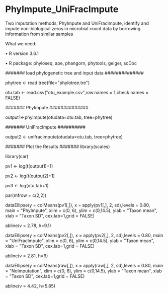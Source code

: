 # PhyImpute_UniFracImpute
Two imputation methods, PhyImpute and UniFracImpute, identify and impute non-biological zeros in microbial count data by borrowing information from similar samples

What we need:

•	R version 3.6.1

•	R package: phyloseq, ape, phangorn, phytools, geiger, scDoc

####### load phylogenetic tree and input data ##############

phytree <- read.tree(file="phylotree.tre")

otu.tab <- read.csv("otu_example.csv",row.names = 1,check.names = FALSE)

####### PhyImpute ##############

output1<-phyimpute(otudata=otu.tab, tree=phytree)

####### UniFracImpute ##########

output2 <- unifracimpute(otudata=otu.tab, tree=phytree)

####### Plot the Results #######
library(scales)

library(car)

pv1 <- log(t(output1)+1)

pv2 <- log(t(output2)+1)

pv3 <- log(otu.tab+1)

par(mfrow = c(2,2))

dataEllipse(y = colMeans(pv1[,]), x = apply(pv1[,], 2, sd),levels = 0.80,  
            main = "PhyImpute", xlim = c(0, 6), ylim = c(0,14.5), ylab = "Taxon mean", xlab = "Taxon SD", cex.lab=1,grid = FALSE)

abline(v = 2.78, h=9.1)

dataEllipse(y = colMeans(pv2[,]), x = apply(pv2[,], 2, sd),levels = 0.80,
            main = "UniFracImpute", xlim = c(0, 6), ylim = c(0,14.5), ylab = "Taxon mean", xlab = "Taxon SD", cex.lab=1,grid = FALSE)

abline(v = 2.81, h=9)

dataEllipse(y = colMeans(raw[,]), x = apply(raw[,], 2, sd),levels = 0.80,
            main = "NoImputation", xlim = c(0, 6), ylim = c(0,14.5), ylab = "Taxon mean", xlab = "Taxon SD", cex.lab=1,grid = FALSE)

abline(v = 4.42, h=5.85)
